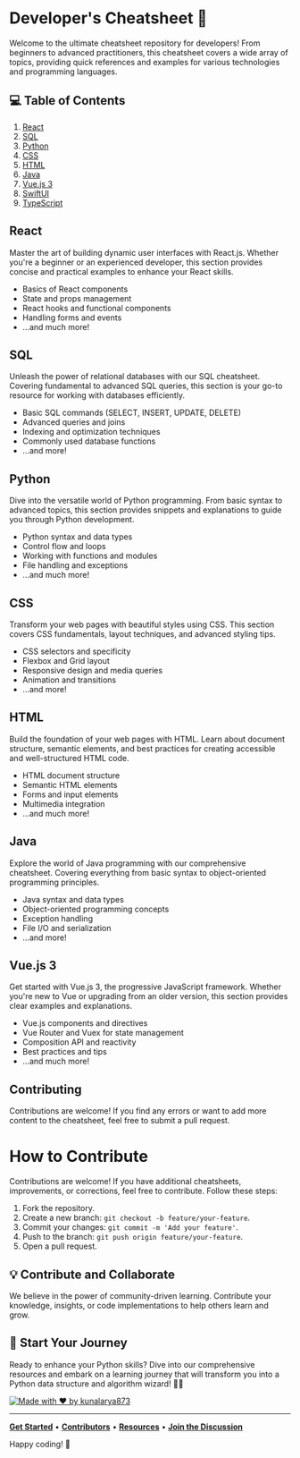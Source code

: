 # Developer's Cheatsheet 🚀

Welcome to the ultimate cheatsheet repository for developers! From beginners to advanced practitioners, this cheatsheet covers a wide array of topics, providing quick references and examples for various technologies and programming languages.

## 💻 Table of Contents

1. [React](#react)
2. [SQL](#sql)
3. [Python](#python)
4. [CSS](#css)
5. [HTML](#html)
6. [Java](#java)
7. [Vue.js 3](#vuejs-3)
8. [SwiftUI](#swift-ui)
9. [TypeScript](#typescript)

## React

Master the art of building dynamic user interfaces with React.js. Whether you're a beginner or an experienced developer, this section provides concise and practical examples to enhance your React skills.

- Basics of React components
- State and props management
- React hooks and functional components
- Handling forms and events
- ...and much more!

## SQL

Unleash the power of relational databases with our SQL cheatsheet. Covering fundamental to advanced SQL queries, this section is your go-to resource for working with databases efficiently.

- Basic SQL commands (SELECT, INSERT, UPDATE, DELETE)
- Advanced queries and joins
- Indexing and optimization techniques
- Commonly used database functions
- ...and more!

## Python

Dive into the versatile world of Python programming. From basic syntax to advanced topics, this section provides snippets and explanations to guide you through Python development.

- Python syntax and data types
- Control flow and loops
- Working with functions and modules
- File handling and exceptions
- ...and much more!

## CSS

Transform your web pages with beautiful styles using CSS. This section covers CSS fundamentals, layout techniques, and advanced styling tips.

- CSS selectors and specificity
- Flexbox and Grid layout
- Responsive design and media queries
- Animation and transitions
- ...and more!

## HTML

Build the foundation of your web pages with HTML. Learn about document structure, semantic elements, and best practices for creating accessible and well-structured HTML code.

- HTML document structure
- Semantic HTML elements
- Forms and input elements
- Multimedia integration
- ...and much more!

## Java

Explore the world of Java programming with our comprehensive cheatsheet. Covering everything from basic syntax to object-oriented programming principles.

- Java syntax and data types
- Object-oriented programming concepts
- Exception handling
- File I/O and serialization
- ...and more!

## Vue.js 3

Get started with Vue.js 3, the progressive JavaScript framework. Whether you're new to Vue or upgrading from an older version, this section provides clear examples and explanations.

- Vue.js components and directives
- Vue Router and Vuex for state management
- Composition API and reactivity
- Best practices and tips
- ...and much more!

## Contributing

Contributions are welcome! If you find any errors or want to add more content to the cheatsheet, feel free to submit a pull request.

# How to Contribute

Contributions are welcome! If you have additional cheatsheets, improvements, or corrections, feel free to contribute. Follow these steps:

1. Fork the repository.
2. Create a new branch: `git checkout -b feature/your-feature`.
3. Commit your changes: `git commit -m 'Add your feature'`.
4. Push to the branch: `git push origin feature/your-feature`.
5. Open a pull request.

## 💡 Contribute and Collaborate

We believe in the power of community-driven learning. Contribute your knowledge, insights, or code implementations to help others learn and grow.

## 🌈 Start Your Journey

Ready to enhance your Python skills? Dive into our comprehensive resources and embark on a learning journey that will transform you into a Python data structure and algorithm wizard! 🧙‍♂️

[![Made with ❤️ by kunalarya873](https://img.shields.io/badge/Made%20with%20%E2%9D%A4%EF%B8%8F%20by-kunalarya873-red)](https://github.com/kunalarya873)

---

[**Get Started**](#) • [**Contributors**](#) • [**Resources**](#) • [**Join the Discussion**](#)


Happy coding! 🚀
